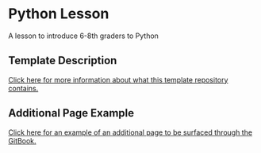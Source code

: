 # Python Lesson
A lesson to introduce 6-8th graders to Python

## Template Description
[Click here for more information about what this template repository contains.](TemplateDescription.md)

## Additional Page Example
[Click here for an example of an additional page to be surfaced through the GitBook.](AdditionalPage.md)
